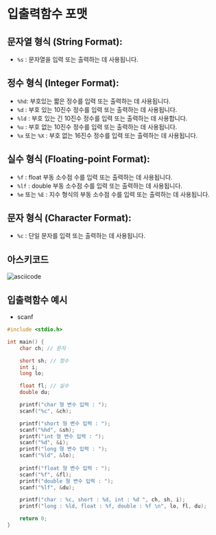 # 입출력함수 포맷

## 문자열 형식 (String Format):

- `%s` : 문자열을 입력 또는 출력하는 데 사용됩니다.

## 정수 형식 (Integer Format):

- `%hd`: 부호있는 짧은 정수를 입력 또는 출력하는 데 사용됩니다.
- `%d` : 부호 있는 10진수 정수를 입력 또는 출력하는 데 사용됩니다.
- `%ld` : 부호 있는 긴 10진수 정수를 입력 또는 출력하는 데 사용합니다.
- `%u` : 부호 없는 10진수 정수를 입력 또는 출력하는 데 사용됩니다.
- `%x` 또는 `%X` : 부호 없는 16진수 정수를 입력 또는 출력하는 데 사용됩니다.

## 실수 형식 (Floating-point Format):

- `%f` : float 부동 소수점 수를 입력 또는 출력하는 데 사용됩니다.
- `%lf` : double 부동 소수점 수를 입력 또는 출력하는 데 사용됩니다.
- `%e` 또는 `%E` : 지수 형식의 부동 소수점 수를 입력 또는 출력하는 데 사용됩니다.

## 문자 형식 (Character Format):

- `%c` : 단일 문자를 입력 또는 출력하는 데 사용됩니다.

## 아스키코드

![asciicode](https://github.com/WonilLee211/TIL/assets/109330610/b93e31fd-73b9-40f7-8da0-5974f2ac6c0f)


## 입출력함수 예시

- scanf

```c
#include <stdio.h>

int main() {
    char ch; // 문자

    short sh; // 정수
    int i;
    long lo;

    float fl; // 실수
    double du;

    printf("char 형 변수 입력 : ");
    scanf("%c", &ch);

    printf("short 형 변수 입력 : ");
    scanf("%hd", &sh);
    printf("int 형 변수 입력 : ");
    scanf("%d", &i);
    printf("long 형 변수 입력 : ");
    scanf("%ld", &lo);
    
    printf("float 형 변수 입력 : ");
    scanf("%f", &fl);
    printf("double 형 변수 입력 : ");
    scanf("%lf", &du);

    printf("char : %c, short : %d, int : %d ", ch, sh, i);
    printf("long : %ld, float : %f, double : %f \n", lo, fl, du);

    return 0;
}

```

